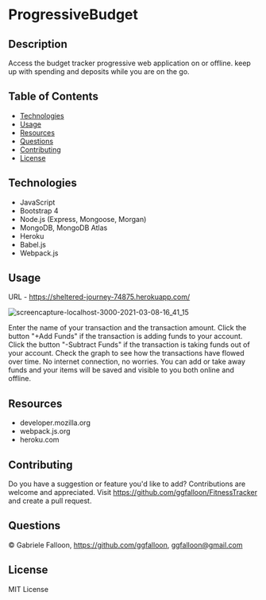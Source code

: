 # ProgressiveBudget

## Description
Access the budget tracker progressive web application on or offline. keep up with spending and deposits while you are on the go.

## Table of Contents

* [Technologies](#technologies)
* [Usage](#usage)
* [Resources](#resources)
* [Questions](#questions)
* [Contributing](#contributing)
* [License](#license)

## Technologies
* JavaScript
* Bootstrap 4
* Node.js (Express, Mongoose, Morgan)
* MongoDB, MongoDB Atlas
* Heroku
* Babel.js
* Webpack.js

## Usage

URL - https://sheltered-journey-74875.herokuapp.com/

![screencapture-localhost-3000-2021-03-08-16_41_15](https://user-images.githubusercontent.com/71281652/110511289-b1850a00-80c9-11eb-9dab-874124e9b71f.png)

Enter the name of your transaction and the transaction amount. Click the button "+Add Funds" if the transaction is adding funds to your account. Click the button "-Subtract Funds" if the transaction is taking funds out of your account. Check the graph to see how the transactions have flowed over time. No internet connection, no worries. You can add or take away funds and your items will be saved and visible to you both online and offline.

## Resources

* developer.mozilla.org
* webpack.js.org
* heroku.com

## Contributing

Do you have a suggestion or feature you'd like to add? 
Contributions are welcome and appreciated. Visit https://github.com/ggfalloon/FitnessTracker and create a pull request.

## Questions

&copy; Gabriele Falloon, https://github.com/ggfalloon, ggfalloon@gmail.com

## License

MIT License
